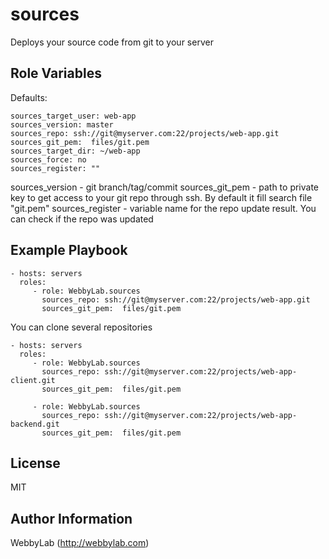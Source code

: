 sources
=========

Deploys your source code from git to your server

Role Variables
--------------
Defaults:

    sources_target_user: web-app
    sources_version: master
    sources_repo: ssh://git@myserver.com:22/projects/web-app.git
    sources_git_pem:  files/git.pem
    sources_target_dir: ~/web-app
    sources_force: no
    sources_register: ""

sources_version - git branch/tag/commit 
sources_git_pem - path to private key to get access to your git repo through ssh. By default it fill search file "git.pem"
sources_register - variable name for the repo update result. You can check if the repo was updated

Example Playbook
----------------
    - hosts: servers
      roles:
         - role: WebbyLab.sources
           sources_repo: ssh://git@myserver.com:22/projects/web-app.git
           sources_git_pem:  files/git.pem



You can clone several repositories

    - hosts: servers
      roles:
         - role: WebbyLab.sources
           sources_repo: ssh://git@myserver.com:22/projects/web-app-client.git
           sources_git_pem:  files/git.pem

         - role: WebbyLab.sources
           sources_repo: ssh://git@myserver.com:22/projects/web-app-backend.git
           sources_git_pem:  files/git.pem
License
-------

MIT

Author Information
------------------

WebbyLab (http://webbylab.com)